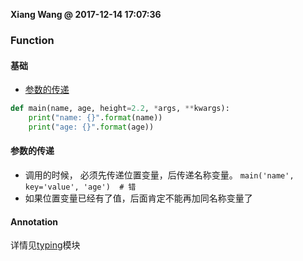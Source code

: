 **Xiang Wang @ 2017-12-14 17:07:36**


### Function

#### 基础
* [参数的传递](#参数的传递)
```python
def main(name, age, height=2.2, *args, **kwargs):
    print("name: {}".format(name))
    print("age: {}".format(age))
```

#### 参数的传递
* 调用的时候， 必须先传递位置变量，后传递名称变量。
    `main('name', key='value', 'age')  # 错`
* 如果位置变量已经有了值，后面肯定不能再加同名称变量了

#### Annotation
详情见[typing](./library_reference/typing.md)模块  

